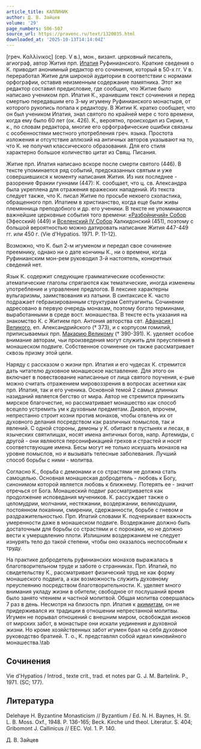 ```yaml
---
article_title: КАЛЛИНИК
author: Д. В. Зайцев
volume: '29'
page_numbers: 506-507
source_url: https://pravenc.ru/text/1320035.html
downloaded_at: '2025-10-13T14:14:04Z'
---
```


[греч. Καλλίνικος] (сер. V в.), мон., визант. церковный писатель, агиограф, автор Жития прп. [Ипатия](https://pravenc.ru/text/Ипатий.html) Руфинианского. Краткие сведения о К. приводит анонимный редактор его сочинения, который в 50-х гг. V в. переработал Житие для широкой аудитории в соответствии с нормами орфографии, оставив неизменным содержание памятника. Этот же редактор составил предисловие, где сообщил, что Житие было написано учеником прп. Ипатия К., хранившим текст сочинения и перед смертью передавшим его 3-му игумену Руфинианского монастыря, от которого рукопись попала к редактору. В Житии К. кратко сообщает, что он был учеником Ипатия, знал святого по крайней мере с того времени, когда ему было 60 лет (ок. 426). К., вероятно, происходил из Сирии, т. к., по словам редактора, многие его орфографические ошибки связаны с особенностями местного употребления греч. языка. Простота изложения и отсутствие аллюзий на античных авторов указывают на то, что К. не получил классического образования. Для его стиля характерно большое количество цитат из Свящ. Писания.

Житие прп. Ипатия написано вскоре после смерти святого (446). В тексте упоминается ряд событий, предсказанных святым и уже совершившихся к моменту написания Жития. Из них последнее - разорение Фракии гуннами (447): К. сообщает, что ц. св. Александра была укреплена для отражения вражеских нападений. Из текста следует также, что К. писал Житие по просьбе некоего схоластика, обращенного прп. Ипатием в христианство, когда еще были живы племянница преподобного и др. его ученики. В тексте не упоминаются важнейшие церковные события того времени: [«Разбойничий» Собор](<https://pravenc.ru/text/ Разбойничий  Собор.html>) (Эфесский) (449) и [Вселенский IV Собор](<https://pravenc.ru/text/Вселенский IV Собор.html>) Халкидонский (451), поэтому с большой вероятностью можно датировать написание Жития 447-449 гг. или 450 г. (Vie d'Hypatios. 1971. P. 11-12).

Возможно, что К. был 2-м игуменом и передал свое сочинение преемнику, однако ни о дате кончины К., ни о времени, когда Руфинианским мон-рем руководил 3-й настоятель, конкретных сведений нет.

Язык К. содержит следующие грамматические особенности: атематические глаголы спрягаются как тематические, иногда изменены употребление и управление предлогов. В лексике характерны вульгаризмы, заимствования из латыни. В синтаксисе К. часто подражает гебраизированным структурам Септуагинты. Сочинение адресовано в первую очередь монахам, поэтому богато терминами, выработанными в среде вост. монашества. В тексте есть указания на знакомство К. с Житием прп. Антония авторства свт. [Афанасия I Великого](<https://pravenc.ru/text/Афанасий I Великий.html>), еп. Александрийского († 373), и с корпусом гомилий, приписываемых прп. [Макарию Великому](<https://pravenc.ru/text/Макарию Великому.html>) († 390-391). К. уделяет особое внимание авторам, чьи произведения могут служить для преуспеяния в монашеском подвиге. Собственное сочинение он также рассматривает сквозь призму этой цели.

Наряду с рассказом о жизни прп. Ипатия и его чудесах К. стремится дать читателю духовное монашеское наставление. Для этого он включает в повествование написанные от лица святого поучения, к-рые можно считать отражением мировоззрения в вопросах аскетики как прп. Ипатия, так и его ученика. Основной темой 2 самых длинных назиданий является бегство от мира. Автор не стремится принизить мирское благочестие, но рассматривает монашество как способ всецело устремить ум к духовным предметам. Диавол, впрочем, непрестанно строит козни против монахов, чтобы отвлечь их от духовного делания посредством как различных помыслов, так и явлений. С одной стороны, демоны у К. обитают в пустынях и лесах, в языческих святилищах, носят имена античных богов, напр. Артемиды, с другой - они являются персонификацией грехов и страстей и носят соответствующие имена. Бесы могут не только искушать монахов на уровне помыслов, но и вызывать телесные заболевания. Лучший способ борьбы с ними - молитва.

Согласно К., борьба с демонами и со страстями не должна стать самоцелью. Основная монашеская добродетель - любовь к Богу, синонимом которой является любовь к ближнему. Потерять ее - значит отречься от Бога. Монашеский подвиг рассматривается как продолжение исповедания мучеников. К. рассуждает также о целомудрии, молчании, нестяжании, воздержании, великодушии, постоянном покаянии, смирении, сдержанности, борьбе с гневом и раздражительностью. Прп. Ипатий словами К. подчеркивает важность умеренности даже в монашеском подвиге. Воздержание должно быть достаточным для борьбы со страстями и с пороками, но не должно вести к умерщвлению плоти. Излишним воздержанием не следует изнурять тело до такой степени, чтобы оно оказалось неспособным к труду.

На практике добродетель руфинианских монахов выражалась в благотворительном труде и заботе о странниках. Прп. Ипатий, по свидетельству К., рассматривает физический труд не как форму монашеского подвига, а как возможность служить духовному преуспеянию посредством благотворительности. К. уделяет много внимания укладу жизни в обители; свободное от послушаний время было занято чтением и частной молитвой. Общая молитва совершалась 7 раз в день. Несмотря на близость прп. Ипатия к [акимитам](https://pravenc.ru/text/акимитам.html), он не придерживался их традиции в отношении непрестанной молитвы. Игумен не порывал отношений с внешним миром, освобождая иноков от мирских забот, в монастыре они искали уединения и духовной жизни. Но кроме хозяйственных забот игумен брал на себя духовное руководство братией. Т. о., К. представлял собой идеал киновийного монашества.\tab

## Сочинения

Vie d'Hypatios / Introd., texte crit., trad. et notes par G. J. M. Bartelink. P., 1971. (SC; 177).

## Литература

Delehaye H. Byzantine Monasticism // Byzantium / Ed. N. H. Baynes, H. St. L. B. Moss. Oxf., 1948. P. 136-165; Beck. Kirche und theol. Literatur. S. 404; Gribomont J. Callinicus // EEC. Vol. 1. P. 140.

Д. В. Зайцев
